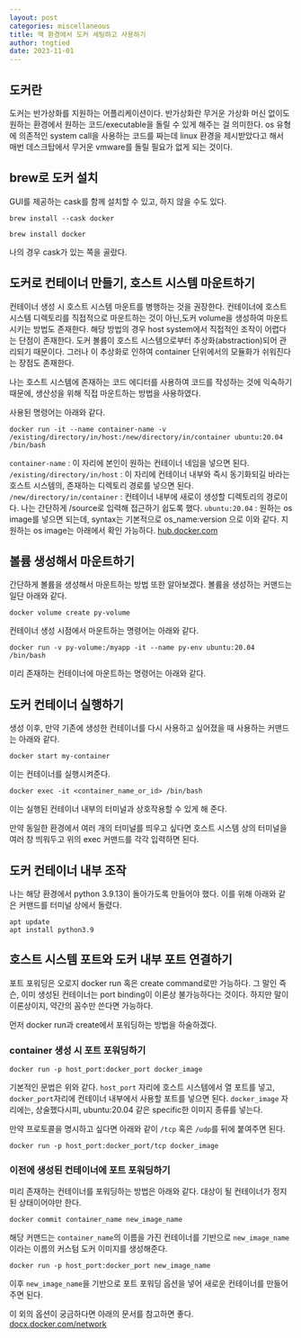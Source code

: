 ```yaml
---
layout: post
categories: miscellaneous
title: 맥 환경에서 도커 세팅하고 사용하기
author: tngtied
date: 2023-11-01
---
```


## 도커란

도커는 반가상화를 지원하는 어플리케이션이다. 반가상화란 무거운 가상화 머신 없이도 원하는 환경에서 원하는 코드/executable을 돌릴 수 있게 해주는 걸 의미한다.
os 유형에 의존적인 system call을 사용하는 코드를 짜는데 linux 환경을 제시받았다고 해서 매번 데스크탑에서 무거운 vmware를 돌릴 필요가 없게 되는 것이다.

## brew로 도커 설치
GUI를 제공하는 cask를 함께 설치할 수 있고, 하지 않을 수도 있다.

```brew install --cask docker```

```brew install docker```

나의 경우 cask가 있는 쪽을 골랐다.

## 도커로 컨테이너 만들기, 호스트 시스템 마운트하기

컨테이너 생성 시 호스트 시스템 마운트를 병행하는 것을 권장한다. 
컨테이너에 호스트 시스템 디렉토리를 직접적으로 마운트하는 것이 아닌,도커 volume을 생성하여 마운트시키는 방법도 존재한다. 해당 방법의 경우 host system에서 직접적인 조작이 어렵다는 단점이 존재한다. 도커 볼륨이 호스트 시스템으로부터 추상화(abstraction)되어 관리되기 때문이다. 그러나 이 추상화로 인하여 container 단위에서의 모듈화가 쉬워진다는 장점도 존재한다. 

나는 호스트 시스템에 존재하는 코드 에디터를 사용하여 코드를 작성하는 것에 익숙하기 때문에, 생산성을 위해 직접 마운트하는 방법을 사용하였다.

사용된 명령어는 아래와 같다.

```
docker run -it --name container-name -v /existing/directory/in/host:/new/directory/in/container ubuntu:20.04 /bin/bash
```

```container-name``` : 이 자리에 본인이 원하는 컨테이너 네임을 넣으면 된다.
```/existing/directory/in/host``` : 이 자리에 컨테이너 내부와 즉시 동기화되길 바라는 호스트 시스템의, 존재하는 디렉토리 경로를 넣으면 된다.
```/new/directory/in/container``` : 컨테이너 내부에 새로이 생성할 디렉토리의 경로이다. 나는 간단하게 /source로 입력해 접근하기 쉽도록 했다.
```ubuntu:20.04``` : 원하는 os image를 넣으면 되는데, syntax는 기본적으로 os_name:version 으로 이와 같다. 지원하는 os image는 아래에서 확인 가능하다.
<a href="https://hub.docker.com/search?q="> hub.docker.com </a>

## 볼륨 생성해서 마운트하기

간단하게 볼륨을 생성해서 마운트하는 방법 또한 알아보겠다.
볼륨을 생성하는 커맨드는 일단 아래와 같다.
```
docker volume create py-volume
```

컨테이너 생성 시점에서 마운트하는 명령어는 아래와 같다.
```
docker run -v py-volume:/myapp -it --name py-env ubuntu:20.04 /bin/bash
```

미리 존재하는 컨테이너에 마운트하는 명령어는 아래와 같다. 

## 도커 컨테이너 실행하기

생성 이후, 만약 기존에 생성한 컨테이너를 다시 사용하고 싶어졌을 때 사용하는 커맨드는 아래와 같다. 

````
docker start my-container
````
이는 컨테이너를 실행시켜준다.


```
docker exec -it <container_name_or_id> /bin/bash
```
이는 실행된 컨테이너 내부의 터미널과 상호작용할 수 있게 해 준다.

만약 동일한 환경에서 여러 개의 터미널를 띄우고 싶다면 호스트 시스템 상의 터미널을 여러 창 띄워두고 위의 exec 커맨드를 각각 입력하면 된다.

## 도커 컨테이너 내부 조작

나는 해당 환경에서 python 3.9.13이 돌아가도록 만들어야 했다. 이를 위해 아래와 같은 커맨드를 터미널 상에서 돌렸다.

```
apt update
apt install python3.9
```

## 호스트 시스템 포트와 도커 내부 포트 연결하기

포트 포워딩은 오로지 docker run 혹은 create command로만 가능하다. 그 말인 즉슨, 이미 생성된 컨테이너는 port binding이 이론상 불가능하다는 것이다. 하지만 말이 이론상이지, 약간의 꼼수만 쓴다면 가능하다. 

먼저 docker run과 create에서 포워딩하는 방법을 하술하겠다.

### container 생성 시 포트 포워딩하기

```
docker run -p host_port:docker_port docker_image
```
기본적인 문법은 위와 같다. ```host_port``` 자리에 호스트 시스템에서 열 포트를 넣고, ```docker_port```자리에 컨테이너 내부에서 사용할 포트를 넣으면 된다. ```docker_image``` 자리에는, 상술했다시피, ubuntu:20.04 같은 specific한 이미지 종류를 넣는다.

만약 프로토콜을 명시하고 싶다면 아래와 같이 ```/tcp``` 혹은 ```/udp```를 뒤에 붙여주면 된다. 
```
docker run -p host_port:docker_port/tcp docker_image
```

### 이전에 생성된 컨테이너에 포트 포워딩하기
미리 존재하는 컨테이너를 포워딩하는 방법은 아래와 같다. 대상이 될 컨테이너가 정지된 상태이어야만 한다.

```
docker commit container_name new_image_name
```
해당 커맨드는 ```container_name```의 이름을 가진 컨테이너를 기반으로 ```new_image_name```이라는 이름의 커스텀 도커 이미지를 생성해준다.

```
docker run -p host_port:docker_port new_image_name
```
이후 ```new_image_name```을 기반으로 포트 포워딩 옵션을 넣어 새로운 컨테이너를 만들어주면 된다. 

이 외의 옵션이 궁금하다면 아래의 문서를 참고하면 좋다.
<a href="https://docs.docker.com/network/"> docx.docker.com/network </a>
